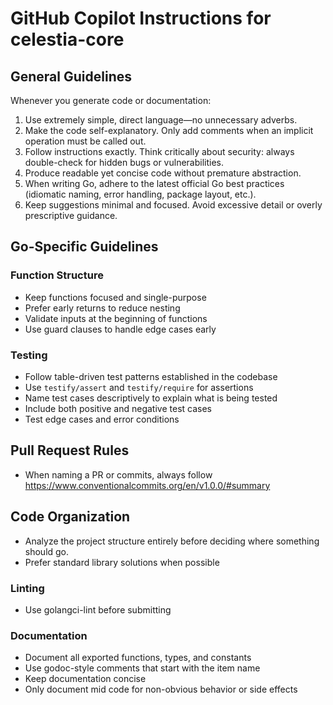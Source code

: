 # GitHub Copilot Instructions for celestia-core

## General Guidelines

Whenever you generate code or documentation:

1. Use extremely simple, direct language—no unnecessary adverbs.
2. Make the code self-explanatory. Only add comments when an implicit operation must be called out.
3. Follow instructions exactly. Think critically about security: always double-check for hidden bugs or vulnerabilities.
4. Produce readable yet concise code without premature abstraction.
5. When writing Go, adhere to the latest official Go best practices (idiomatic naming, error handling, package layout, etc.).
6. Keep suggestions minimal and focused. Avoid excessive detail or overly prescriptive guidance.

## Go-Specific Guidelines

### Function Structure
- Keep functions focused and single-purpose
- Prefer early returns to reduce nesting
- Validate inputs at the beginning of functions
- Use guard clauses to handle edge cases early

### Testing
- Follow table-driven test patterns established in the codebase
- Use `testify/assert` and `testify/require` for assertions
- Name test cases descriptively to explain what is being tested
- Include both positive and negative test cases
- Test edge cases and error conditions

## Pull Request Rules
- When naming a PR or commits, always follow https://www.conventionalcommits.org/en/v1.0.0/#summary

## Code Organization
- Analyze the project structure entirely before deciding where something should go.
- Prefer standard library solutions when possible

### Linting
- Use golangci-lint before submitting

### Documentation
- Document all exported functions, types, and constants
- Use godoc-style comments that start with the item name
- Keep documentation concise
- Only document mid code for non-obvious behavior or side effects